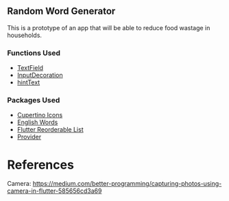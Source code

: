 ## Random Word Generator
This is a prototype of an app that will be able to reduce food wastage in households.


### Functions Used
- [TextField](https://api.flutter.dev/flutter/material/TextField-class.html)
- [InputDecoration](https://api.flutter.dev/flutter/material/InputDecoration-class.html)
- [hintText](https://api.flutter.dev/flutter/material/InputDecoration/hintText.html)

### Packages Used
- [Cupertino Icons](https://pub.dev/packages/cupertino_icons)
- [English Words](https://pub.dev/packages/english_words)
- [Flutter Reorderable List](https://pub.dev/packages/flutter_reorderable_list)
- [Provider](https://pub.dev/packages/provider)

# References

Camera: https://medium.com/better-programming/capturing-photos-using-camera-in-flutter-585656cd3a69
